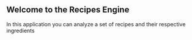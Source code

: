 ## Welcome to the Recipes Engine

In this application you can analyze a set of recipes and their respective ingredients
